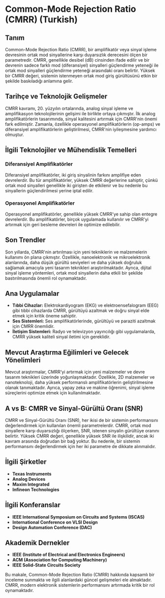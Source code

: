 # Common-Mode Rejection Ratio (CMRR) (Turkish)

## Tanım
Common-Mode Rejection Ratio (CMRR), bir amplifikatör veya sinyal işleme devresinin ortak mod sinyallerine karşı duyarsızlık derecesini ölçen bir parametredir. CMRR, genellikle desibel (dB) cinsinden ifade edilir ve bir devrenin sadece farklı mod (diferansiyel) sinyalleri güçlendirme yeteneği ile ortak mod sinyalleri güçlendirme yeteneği arasındaki oranı belirtir. Yüksek bir CMRR değeri, sistemin istenmeyen ortak mod giriş gürültüsünü etkin bir şekilde baskıladığı anlamına gelir.

## Tarihçe ve Teknolojik Gelişmeler
CMRR kavramı, 20. yüzyılın ortalarında, analog sinyal işleme ve amplifikasyon teknolojilerinin gelişimi ile birlikte ortaya çıkmıştır. İlk analog amplifikatörlerin tasarımında, sinyal kalitesini artırmak için CMRR'nin önemi fark edilmiştir. Zamanla, özellikle operasyonel amplifikatörlerin (op-amps) ve diferansiyel amplifikatörlerin geliştirilmesi, CMRR'nin iyileşmesine yardımcı olmuştur.

## İlgili Teknolojiler ve Mühendislik Temelleri

### Diferansiyel Amplifikatörler
Diferansiyel amplifikatörler, iki giriş sinyalinin farkını amplifiye eden devrelerdir. Bu tür amplifikatörler, yüksek CMRR değerlerine sahiptir, çünkü ortak mod sinyalleri genellikle iki girişten de etkilenir ve bu nedenle bu sinyallerin güçlendirilmesi yerine iptal edilir.

### Operasyonel Amplifikatörler
Operasyonel amplifikatörler, genellikle yüksek CMRR'ye sahip olan entegre devrelerdir. Bu amplifikatörler, birçok uygulamada kullanılır ve CMRR'yi artırmak için geri besleme devreleri ile optimize edilebilir.

## Son Trendler
Son yıllarda, CMRR'nin artırılması için yeni tekniklerin ve malzemelerin kullanımı ön plana çıkmıştır. Özellikle, nanoelektronik ve mikroelektronik alanlarında, daha düşük gürültü seviyeleri ve daha yüksek doğruluk sağlamak amacıyla yeni tasarım teknikleri araştırılmaktadır. Ayrıca, dijital sinyal işleme yöntemleri, ortak mod sinyallerin daha etkili bir şekilde bastırılmasında önemli rol oynamaktadır.

## Ana Uygulamalar
- **Tıbbi Cihazlar:** Elektrokardiyogram (EKG) ve elektroensefalogram (EEG) gibi tıbbi cihazlarda CMRR, gürültüyü azaltmak ve doğru sinyal elde etmek için kritik öneme sahiptir.
- **Ses Sistemleri:** Ses amplifikatörlerinde, gürültüyü ve paraziti azaltmak için CMRR önemlidir.
- **İletişim Sistemleri:** Radyo ve televizyon yayıncılığı gibi uygulamalarda, CMRR yüksek kaliteli sinyal iletimi için gereklidir.

## Mevcut Araştırma Eğilimleri ve Gelecek Yönelimleri
Mevcut araştırmalar, CMRR'yi artırmak için yeni malzemeler ve devre tasarım teknikleri üzerinde yoğunlaşmaktadır. Özellikle, 2D malzemeler ve nanoteknoloji, daha yüksek performanslı amplifikatörlerin geliştirilmesine olanak tanımaktadır. Ayrıca, yapay zeka ve makine öğrenimi, sinyal işleme süreçlerini optimize etmek için kullanılmaktadır.

## A vs B: CMRR ve Sinyal-Gürültü Oranı (SNR)
CMRR ve Sinyal-Gürültü Oranı (SNR), her ikisi de bir sistemin performansını değerlendirmek için kullanılan önemli parametrelerdir. CMRR, ortak mod sinyallere karşı duyarsızlığı ölçerken, SNR, istenen sinyalin gürültüye oranını belirtir. Yüksek CMRR değeri, genellikle yüksek SNR ile ilişkilidir, ancak iki kavram arasında doğrudan bir bağ yoktur. Bu nedenle, bir sistemin performansını değerlendirmek için her iki parametre de dikkate alınmalıdır.

## İlgili Şirketler
- **Texas Instruments**
- **Analog Devices**
- **Maxim Integrated**
- **Infineon Technologies**

## İlgili Konferanslar
- **IEEE International Symposium on Circuits and Systems (ISCAS)**
- **International Conference on VLSI Design**
- **Design Automation Conference (DAC)**

## Akademik Dernekler
- **IEEE (Institute of Electrical and Electronics Engineers)**
- **ACM (Association for Computing Machinery)**
- **IEEE Solid-State Circuits Society**

Bu makale, Common-Mode Rejection Ratio (CMRR) hakkında kapsamlı bir inceleme sunmakta ve ilgili alanlardaki güncel gelişmeleri ele almaktadır. CMRR, modern elektronik sistemlerin performansını artırmada kritik bir rol oynamaktadır.